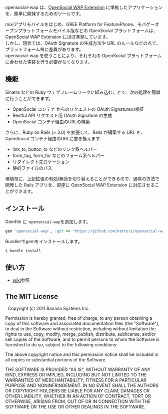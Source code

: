 opensocial-wap は、[OpenSocial WAP Extension](http://opensocial-resources.googlecode.com/svn/spec/1.1/OpenSocial-WAP-Extension.xml) に準拠したアプリケーションを、簡単に開発するためのツールです。

mixiアプリモバイルをはじめ、GREE Platform for FeaturePhone、モバゲーオープンプラットフォームモバイル版などの OpenSocial プラットフォームは、OpenSocial WAP Extension にほぼ準拠しています。  
しかし、現状では、OAuth Signature の生成方法や URL のルールなどの点で、プラットフォーム毎に差異があります。  
opensocial-wap を使うことにより、それぞれの OpenSocial プラットフォームに合わせた実装を行う必要がなくなります。

## 機能

Sinatra などの Ruby ウェブフレームワークに組み込むことで、次の処理を簡単に行うことができます。

* OpenSocial コンテナ からのリクエストの OAuth Signatureの検証
* Restful API リクエスト用 OAuth Signature の生成
* OpenSocial コンテナ経由のURLの構築

さらに、Ruby on Rails (> 3.0) を拡張して、Rails が構築する URL を、OpenSocial コンテナ経由のURLに書き換えます.

* link_to, button_to などのリンク系ヘルパー
* form_tag, form_for などのフォーム系ヘルパー
* リダイレクト先ロケーション
* 静的ファイルのパス

環境毎に、上記拡張の有効/無効を切り替えることができるので、通常の方法で開発した Rails アプリを、即座に OpenSocial WAP Extension に対応させることができます。

## インストール

Gemfile に`'opensocial-wap`を追加します。

```ruby
gem 'opensocial-wap', :git => 'https://github.com/hattori/opensocial-wap.git'
```

Bundlerでgemをインストールします。

```
$ bundle install
```

## 使い方

* [wiki](https://github.com/hattori/opensocial-wap/wiki)参照

## The MIT License

`
Copyright (c) 2011 Banana Systems Inc.

Permission is hereby granted, free of charge, to any person obtaining a copy
of this software and associated documentation files (the "Software"), to deal
in the Software without restriction, including without limitation the rights
to use, copy, modify, merge, publish, distribute, sublicense, and/or sell
copies of the Software, and to permit persons to whom the Software is
furnished to do so, subject to the following conditions:

The above copyright notice and this permission notice shall be included in
all copies or substantial portions of the Software.

THE SOFTWARE IS PROVIDED "AS IS", WITHOUT WARRANTY OF ANY KIND, EXPRESS OR
IMPLIED, INCLUDING BUT NOT LIMITED TO THE WARRANTIES OF MERCHANTABILITY,
FITNESS FOR A PARTICULAR PURPOSE AND NONINFRINGEMENT. IN NO EVENT SHALL THE
AUTHORS OR COPYRIGHT HOLDERS BE LIABLE FOR ANY CLAIM, DAMAGES OR OTHER
LIABILITY, WHETHER IN AN ACTION OF CONTRACT, TORT OR OTHERWISE, ARISING FROM,
OUT OF OR IN CONNECTION WITH THE SOFTWARE OR THE USE OR OTHER DEALINGS IN
THE SOFTWARE.
`
